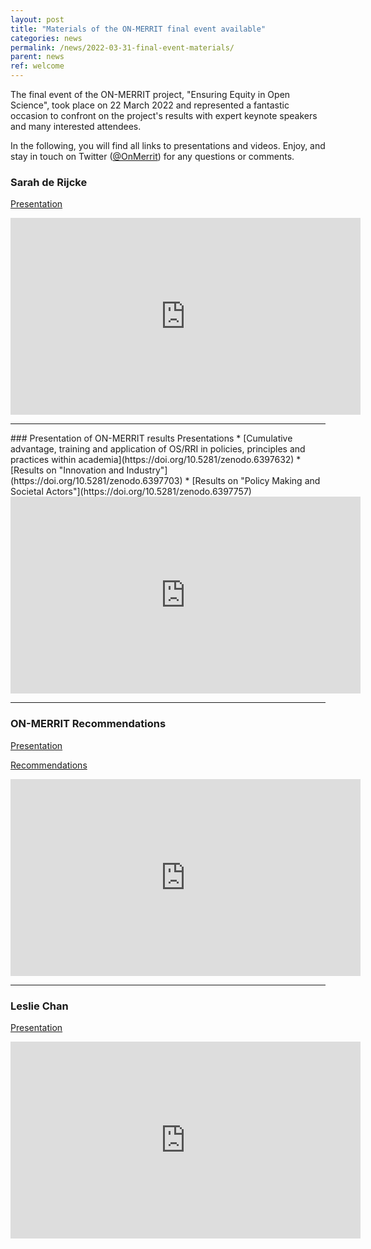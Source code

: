```yaml
---
layout: post
title: "Materials of the ON-MERRIT final event available"
categories: news
permalink: /news/2022-03-31-final-event-materials/
parent: news
ref: welcome
---
```


The final event of the ON-MERRIT project, "Ensuring Equity in Open Science", took place on 22 March 2022 and represented a fantastic occasion to confront on the project's results with expert keynote speakers and many interested attendees.

In the following, you will find all links to presentations and videos. Enjoy, and stay in touch on Twitter ([@OnMerrit](https://twitter.com/OnMerrit)) for any questions or comments.


### Sarah de Rijcke
[Presentation](https://doi.org/10.5281/zenodo.6397581)

<div class="responsive-embed">
  <iframe width="560" height="315" src="https://www.youtube.com/embed/4NsTK6UhexE" title="YouTube video player" frameborder="0" allow="accelerometer; autoplay; clipboard-write; encrypted-media; gyroscope; picture-in-picture" allowfullscreen></iframe>
  </div>
 
<hr />
### Presentation of ON-MERRIT results
Presentations
* [Cumulative advantage, training and application of OS/RRI in policies, principles and practices within academia](https://doi.org/10.5281/zenodo.6397632)
* [Results on "Innovation and Industry"](https://doi.org/10.5281/zenodo.6397703)
* [Results on "Policy Making and Societal Actors"](https://doi.org/10.5281/zenodo.6397757)

<div class="responsive-embed">
  <iframe width="560" height="315" src="https://www.youtube.com/embed/bjli_YMSitc" title="YouTube video player" frameborder="0" allow="accelerometer; autoplay; clipboard-write; encrypted-media; gyroscope; picture-in-picture" allowfullscreen></iframe>
  </div>
<hr />

### ON-MERRIT Recommendations
[Presentation](https://doi.org/10.5281/zenodo.6407932)

[Recommendations](https://doi.org/10.5281/zenodo.6276752)

<div class="responsive-embed">
  <iframe width="560" height="315" src="https://www.youtube.com/embed/BdRw_9NfyDk" title="YouTube video player" frameborder="0" allow="accelerometer; autoplay; clipboard-write; encrypted-media; gyroscope; picture-in-picture" allowfullscreen></iframe>
  </div>
<hr />

### Leslie Chan
[Presentation](https://doi.org/10.5281/zenodo.6377047)

<div class="responsive-embed">
  <iframe width="560" height="315" src="https://www.youtube.com/embed/MzKI-uFB-Xs" title="YouTube video player" frameborder="0" allow="accelerometer; autoplay; clipboard-write; encrypted-media; gyroscope; picture-in-picture" allowfullscreen></iframe>
  </div>
